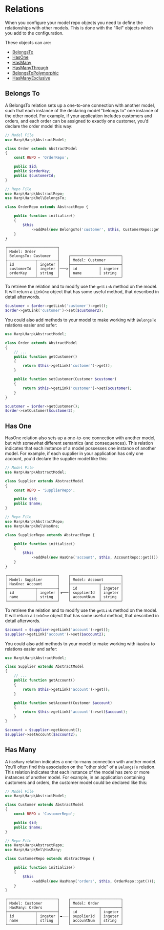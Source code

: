 
# Relations

When you configure your model repo objects you need to define the relationships with other models. This is done with the "Rel" objects which you add to the configuration.

These objects can are:

- [BelongsTo](#belongs-to-rel)
- [HasOne](#has-one)
- [HasMany](#has-many)
- [HasManyThrough](#has-many-through)
- [BelongsToPolymorphic](#belongs-to-polymorphic)
- [HasManyExclusive](#has-many-exclusive)

## Belongs To

A BelongsTo relation sets up a one-to-one connection with another model, such that each instance of the declaring model "belongs to" one instance of the other model. For example, if your application includes customers and orders, and each order can be assigned to exactly one customer, you’d declare the order model this way:

```php
// Model File
use Harp\Harp\AbstractModel;

class Order extends AbstractModel
{
    const REPO = 'OrderRepo';

    public $id;
    public $orderKey;
    public $customerId;
}

// Repo File
use Harp\Harp\AbstractRepo;
use Harp\Harp\Rel\BelongsTo;

class OrderRepo extends AbstractRepo {

    public function initialize()
    {
        $this
            ->addRel(new BelongsTo('customer', $this, CustomerRepo::get()));
    }
}
```
```
┌───────────────────────┐
│ Model: Order          │
│ BelongsTo: Customer   │    ┌───────────────────────┐
├─────────────┬─────────┤    │ Model: Customer       │
│ id          │ ingeter │    ├───────────────────────┤
│ customerId  │ ingeter │───>│ id          | ingeter │
│ orderKey    │ string  │    │ name        | string  │
└─────────────┴─────────┘    └───────────────────────┘
```

To retrieve the relation and to modify use the ``getLink`` method on the model. It will return a ``LinkOne`` object that has some useful method, that described in detail afterwords.

```php
$customer = $order->getLink('customer')->get();
$order->getLink('customer')->set($customer2);
```

You could also add methods to your model to make working with ``BelongsTo`` relations easier and safer:

```php
use Harp\Harp\AbstractModel;

class Order extends AbstractModel
{
    // ...
    public function getCustomer()
    {
        return $this->getLink('customer')->get();
    }

    public function setCustomer(Customer $customer)
    {
        return $this->getLink('customer')->set($customer);
    }
}

$customer = $order->getCustomer();
$order->setCustomer($customer2);
```

## Has One

HasOne relation also sets up a one-to-one connection with another model, but with somewhat different semantics (and consequences). This relation indicates that each instance of a model possesses one instance of another model. For example, if each supplier in your application has only one account, you'd declare the supplier model like this:

```php
// Model File
use Harp\Harp\AbstractModel;

class Supplier extends AbstractModel
{
    const REPO = 'SupplierRepo';

    public $id;
    public $name;
}

// Repo File
use Harp\Harp\AbstractRepo;
use Harp\Harp\Rel\HasOne;

class SupplierRepo extends AbstractRepo {

    public function initialize()
    {
        $this
            ->addRel(new HasOne('account', $this, AccountRepo::get()));
    }
}
```
```
┌───────────────────────┐    ┌───────────────────────┐
│ Model: Supplier       │    │ Model: Account        │
│ HasOne: Account       │    ├─────────────┬─────────│
├─────────────┬─────────┤    │ id          │ ingeter │
│ id          │ ingeter │◄───│ supplierId  │ ingeter │
│ name        │ string  │    │ accountNum  │ string  │
└─────────────┴─────────┘    └─────────────┴─────────┘
```

To retrieve the relation and to modify use the ``getLink`` method on the model. It will return a ``LinkOne`` object that has some useful method, that described in detail afterwords.

```php
$account = $supplier->getLink('account')->get();
$supplier->getLink('account')->set($account2);
```

You could also add methods to your model to make working with ``HasOne`` to relations easier and safer:

```php
use Harp\Harp\AbstractModel;

class Supplier extends AbstractModel
{
    // ...
    public function getAccount()
    {
        return $this->getLink('account')->get();
    }

    public function setAccount(Customer $account)
    {
        return $this->getLink('account')->set($account);
    }
}

$account = $supplier->getAccount();
$supplier->setAccount($account2);
```

## Has Many

A ``HasMany`` relation indicates a one-to-many connection with another model. You'll often find this association on the "other side" of a ``BelongsTo`` relation. This relation indicates that each instance of the model has zero or more instances of another model. For example, in an application containing customers and orders, the customer model could be declared like this:

```php
// Model File
use Harp\Harp\AbstractModel;

class Customer extends AbstractModel
{
    const REPO = 'CustomerRepo';

    public $id;
    public $name;
}

// Repo File
use Harp\Harp\AbstractRepo;
use Harp\Harp\Rel\HasMany;

class CustomerRepo extends AbstractRepo {

    public function initialize()
    {
        $this
            ->addRel(new HasMany('orders', $this, OrderRepo::get()));
    }
}
```
```
┌───────────────────────┐    ┌───────────────────────┐
│ Model: Customer       │    │ Model: Order          │
│ HasMany: Orders       │    ├─────────────┬─────────┤
├─────────────┬─────────┤    │ id          │ ingeter │
│ id          │ ingeter │◄───│ supplierId  │ ingeter │
│ name        │ string  │    │ accountNum  │ string  │
└─────────────┴─────────┘    └─────────────┴─────────┘
```
